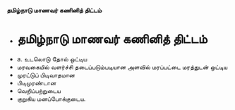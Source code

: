 **தமிழ்நாடு மாணவர் கணினித் திட்டம்**
- # தமிழ்நாடு மாணவர் கணினித் திட்டம்
- a. உடலொடு தோல் ஒட்டிய
- மரவகையில் வளர்ச்சி தடைப்படும்படியான அளவில் மரப்பட்டை மரத்துடன் ஒட்டிய
- முரட்டுப் பிடிவாதமான
- பிடிமுரண்டான
- வெறிப்பற்றுடைய
- குறுகிய மனப்போக்குடைய.

